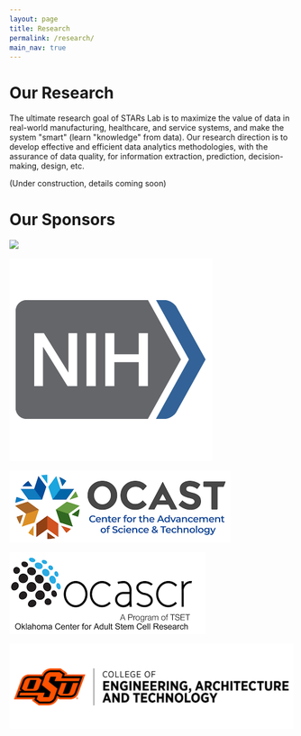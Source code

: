 ```yaml
---
layout: page
title: Research
permalink: /research/
main_nav: true
---
```


# Our Research
The ultimate research goal of STARs Lab is to maximize the value of data in real-world manufacturing, healthcare, and service systems, and make the system "smart" (learn "knowledge" from data). Our research direction is to develop effective and efficient data analytics methodologies, with the assurance of data quality, for information extraction, prediction, decision-making, design, etc. 

(Under construction, details coming soon)


# Our Sponsors

<img src="https://www.nsf.gov/images/logos/NSF_4-Color_bitmap_Logo.png" width="200">

![NIH logo](/assets/NIH_Logo.png "NIH logo")

![OCAST logo](/assets/OCAST_Logo.png "OCAST logo")

![OCASCR logo](/assets/OCASCR.png "OCASCR logo")

![OSU CEAT logo](/assets/ceat-full-color-hrz-logo.png "OSU CEAT logo")
